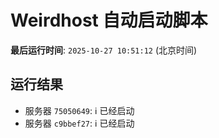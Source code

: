 # Weirdhost 自动启动脚本

**最后运行时间**: `2025-10-27 10:51:12` (北京时间)

## 运行结果

- 服务器 `75050649`: ℹ️ 已经启动
- 服务器 `c9bbef27`: ℹ️ 已经启动
